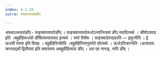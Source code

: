 ```yaml
---
index: 4.1.26
sutra: संख्याव्ययादेर्ङीप्

---
```

_संख्याऽव्ययादेर्ङीप्_ - सङ्ख्याव्ययादेर्ङीप् । सङ्ख्याव्ययादेरूधोऽन्तात्स्त्रियां ङीप् स्यादित्यर्थः । ङीषोऽपवाद इति ।बहुव्रीहेरूधसो ङी॑षित्यस्यापवाद इत्यर्थः । स्वरे विशेषः । सङ्ख्यादेरुदाहरति — द्व्यूध्नीति । द्वे ऊधसी यस्या इति विग्रहः । बहुव्रीहेरित्येवेति ।बहुव्रीहे॑रित्यनुवर्तते एवेत्यर्थः । ऊधोऽतिक्रान्तेति ।अत्यादयः क्रान्ताद्यर्थे द्वितीयया॑ इति समासस्य अबहुव्रीहित्वान्न ङीप् । अत एव नानङ्, नापि ङीष् ।
